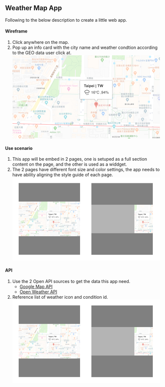 ## Weather Map App

Following to the below description to create a little web app.

#### Wireframe
1. Click anywhere on the map.
2. Pop up an info card with the city name and weather condtion according to the GEO data user click at.
![Intro Image](/images/intro-01.png "Intro Image")

#### Use scenario
1. This app will be embed in 2 pages, one is setuped as a full section content on the page, and the other is used as a widdget. 
2. The 2 pages have different font size and color settings, the app needs to have ability aligning the style guide of each page.
![Intro Image](/images/intro-02.jpg "Intro Image")

#### API
1. Use the 2 Open API sources to get the data this app need.
   * [Google Map API](https://developers.google.com/maps/documentation)
   * [Open Weather API](https://openweathermap.org/current)
2. Reference list of weather icon and condition id. 
![Intro Image](/images/intro-02.jpg "Intro Image")
